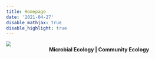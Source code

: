 ```yaml
---
title: Homepage
date: '2021-04-27'
disable_mathjax: true
disable_highlight: true
---
```




<img src="images\tree.jpg" style="zoom:80%;" />

<center><strong> Microbial Ecology | Community Ecology  </strong></center>

